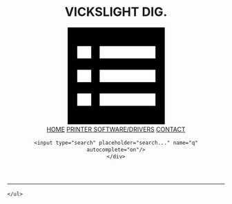 <!DOCTYPE html>
<html lang="en">
<head>
  <meta charset="UTF-8">
  <meta name="viewport" content="width=device-width, initial-scale=1.0">
  <link rel="stylesheet" href="index.css">
  <script src="index.js"></script>
  <title>vicksweb</title>
</head>
<body>
  <header class="header">
    <h1>VICKSLIGHT DIG.</h1>
    <div class="navi">
    <img src="download(1).png"/>
    <div class="nav">
      <a href="README.md">HOME</a>
      <a href="README3.md">PRINTER SOFTWARE/DRIVERS</a>
      <a href="https://wa.me/07040335014">CONTACT</a>
    </div>
    
    <input type="search" placeholder="search..." name="q" autocomplete="on"/>
    </div>
  </header>
  <hr/>
  
    </ul>
  </div>
</body>
</html>
